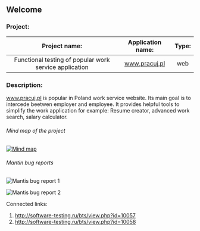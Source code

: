 ## Welcome



### Project:

|                 Project name:                          |  Application name: | Type: |
|                     :--:                               |        :--:        | :--:  |
| Functional testing of popular work service application |   www.pracuj.pl    |  web  |


### Description:

  www.pracuj.pl is popular in Poland work service website. Its main goal is to intercede beetwen employer and employee. It provides helpful tools to simplify the work application for example: Resume creator, advanced work search, salary calculator.

###### Mind map of the project

[![Mind map](https://eriziel.github.io/Portfolio/Images/Mind_map.png)](https://eriziel.github.io/Portfolio/Images/Mind_map.png)


###### Mantin bug reports

![Mantis bug report 1](https://eriziel.github.io/Portfolio/Images/Mantis_bug_report_1.png)

![Mantis bug report 2](https://eriziel.github.io/Portfolio/Images/Mantis_bug_report_2.png)

Connected links: 
1. http://software-testing.ru/bts/view.php?id=10057
2. http://software-testing.ru/bts/view.php?id=10058
